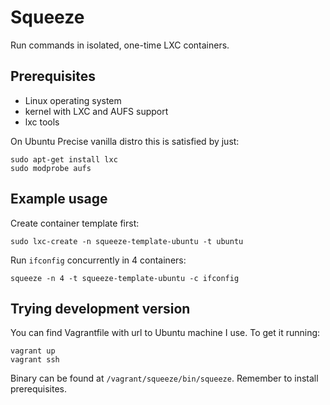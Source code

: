 Squeeze
=======

Run commands in isolated, one-time LXC containers.


Prerequisites
-------------

- Linux operating system
- kernel with LXC and AUFS support
- lxc tools

On Ubuntu Precise vanilla distro this is satisfied by just:

    sudo apt-get install lxc
    sudo modprobe aufs


Example usage
-------------

Create container template first:

    sudo lxc-create -n squeeze-template-ubuntu -t ubuntu

Run `ifconfig` concurrently in 4 containers:

    squeeze -n 4 -t squeeze-template-ubuntu -c ifconfig


Trying development version
--------------------------

You can find Vagrantfile with url to Ubuntu machine I use. To get it running:

    vagrant up
    vagrant ssh

Binary can be found at `/vagrant/squeeze/bin/squeeze`. Remember to install prerequisites.

